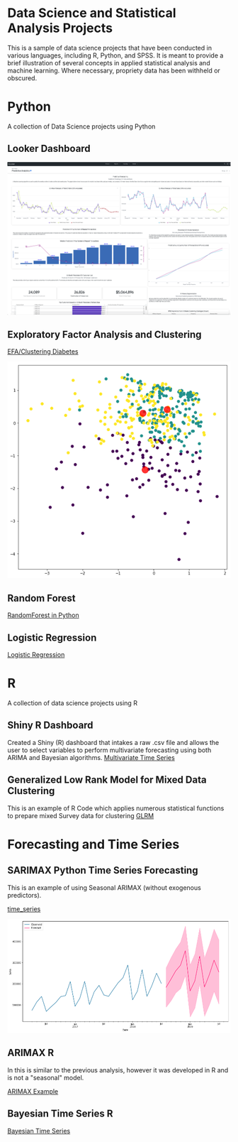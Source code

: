 # Data Science and Statistical Analysis Projects

This is a sample of data science projects that have been conducted in various languages, including R, Python, and SPSS.  It is meant to provide a brief illustration of several concepts in applied statistical analysis and machine learning.  Where necessary, propriety data has been withheld or obscured.

# Python 
A collection of Data Science projects using Python

## Looker Dashboard
![Looker Dashboard](Looker_Dashboard.png)

## Exploratory Factor Analysis and Clustering

[EFA/Clustering Diabetes](diabetes_data_reduction_clustering.ipynb)

![clusterplot](data/d_cluster.png)

## Random Forest 

[RandomForest in Python](RandomForest.ipynb)

## Logistic Regression 
[Logistic Regression](Logistic_Regression.ipynb)



# R
A collection of data science projects using R

## Shiny R Dashboard 
Created a Shiny (R) dashboard that intakes a raw .csv file and allows the user to select variables to perform multivariate forecasting using both ARIMA and Bayesian algorithms. 
[Multivariate Time Series](http://ryanclukey.shinyapps.io/MV_forecast)


## Generalized Low Rank Model for Mixed Data Clustering
This is an example of R Code which applies numerous statistical functions to prepare mixed Survey data for clustering
[GLRM](Forecasting/GLRM_R_Segmentation.ipynb)


# Forecasting and Time Series 

## SARIMAX Python Time Series Forecasting
This is an example of using Seasonal ARIMAX (without exogenous predictors).  

[time_series](timeseries.ipynb)

![timeseriesplot](time_seriespy.png)
      
## ARIMAX R
In this is similar to the previous analysis, however it was developed in R and is not a "seasonal" model.

[ARIMAX Example](ARIMAX.ipynb) 

## Bayesian Time Series R
[Bayesian Time Series](Bayesiantimeseries.ipynb)



